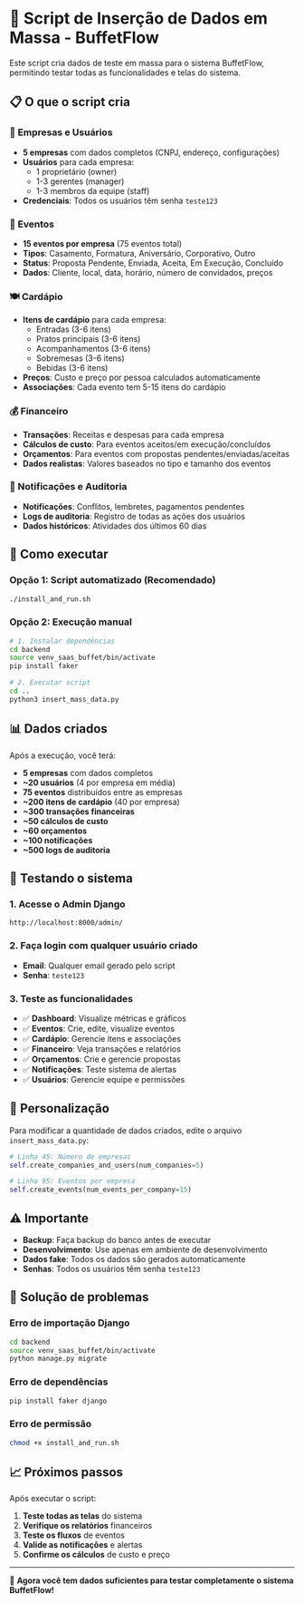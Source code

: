 # 🎯 Script de Inserção de Dados em Massa - BuffetFlow

Este script cria dados de teste em massa para o sistema BuffetFlow, permitindo testar todas as funcionalidades e telas do sistema.

## 📋 O que o script cria

### 🏢 Empresas e Usuários
- **5 empresas** com dados completos (CNPJ, endereço, configurações)
- **Usuários** para cada empresa:
  - 1 proprietário (owner)
  - 1-3 gerentes (manager) 
  - 1-3 membros da equipe (staff)
- **Credenciais**: Todos os usuários têm senha `teste123`

### 🎉 Eventos
- **15 eventos por empresa** (75 eventos total)
- **Tipos**: Casamento, Formatura, Aniversário, Corporativo, Outro
- **Status**: Proposta Pendente, Enviada, Aceita, Em Execução, Concluído
- **Dados**: Cliente, local, data, horário, número de convidados, preços

### 🍽️ Cardápio
- **Itens de cardápio** para cada empresa:
  - Entradas (3-6 itens)
  - Pratos principais (3-6 itens)
  - Acompanhamentos (3-6 itens)
  - Sobremesas (3-6 itens)
  - Bebidas (3-6 itens)
- **Preços**: Custo e preço por pessoa calculados automaticamente
- **Associações**: Cada evento tem 5-15 itens do cardápio

### 💰 Financeiro
- **Transações**: Receitas e despesas para cada empresa
- **Cálculos de custo**: Para eventos aceitos/em execução/concluídos
- **Orçamentos**: Para eventos com propostas pendentes/enviadas/aceitas
- **Dados realistas**: Valores baseados no tipo e tamanho dos eventos

### 🔔 Notificações e Auditoria
- **Notificações**: Conflitos, lembretes, pagamentos pendentes
- **Logs de auditoria**: Registro de todas as ações dos usuários
- **Dados históricos**: Atividades dos últimos 60 dias

## 🚀 Como executar

### Opção 1: Script automatizado (Recomendado)
```bash
./install_and_run.sh
```

### Opção 2: Execução manual
```bash
# 1. Instalar dependências
cd backend
source venv_saas_buffet/bin/activate
pip install faker

# 2. Executar script
cd ..
python3 insert_mass_data.py
```

## 📊 Dados criados

Após a execução, você terá:

- **5 empresas** com dados completos
- **~20 usuários** (4 por empresa em média)
- **75 eventos** distribuídos entre as empresas
- **~200 itens de cardápio** (40 por empresa)
- **~300 transações financeiras**
- **~50 cálculos de custo**
- **~60 orçamentos**
- **~100 notificações**
- **~500 logs de auditoria**

## 🧪 Testando o sistema

### 1. Acesse o Admin Django
```
http://localhost:8000/admin/
```

### 2. Faça login com qualquer usuário criado
- **Email**: Qualquer email gerado pelo script
- **Senha**: `teste123`

### 3. Teste as funcionalidades
- ✅ **Dashboard**: Visualize métricas e gráficos
- ✅ **Eventos**: Crie, edite, visualize eventos
- ✅ **Cardápio**: Gerencie itens e associações
- ✅ **Financeiro**: Veja transações e relatórios
- ✅ **Orçamentos**: Crie e gerencie propostas
- ✅ **Notificações**: Teste sistema de alertas
- ✅ **Usuários**: Gerencie equipe e permissões

## 🔧 Personalização

Para modificar a quantidade de dados criados, edite o arquivo `insert_mass_data.py`:

```python
# Linha 45: Número de empresas
self.create_companies_and_users(num_companies=5)

# Linha 95: Eventos por empresa  
self.create_events(num_events_per_company=15)
```

## ⚠️ Importante

- **Backup**: Faça backup do banco antes de executar
- **Desenvolvimento**: Use apenas em ambiente de desenvolvimento
- **Dados fake**: Todos os dados são gerados automaticamente
- **Senhas**: Todos os usuários têm senha `teste123`

## 🐛 Solução de problemas

### Erro de importação Django
```bash
cd backend
source venv_saas_buffet/bin/activate
python manage.py migrate
```

### Erro de dependências
```bash
pip install faker django
```

### Erro de permissão
```bash
chmod +x install_and_run.sh
```

## 📈 Próximos passos

Após executar o script:

1. **Teste todas as telas** do sistema
2. **Verifique os relatórios** financeiros
3. **Teste os fluxos** de eventos
4. **Valide as notificações** e alertas
5. **Confirme os cálculos** de custo e preço

---

🎉 **Agora você tem dados suficientes para testar completamente o sistema BuffetFlow!**

